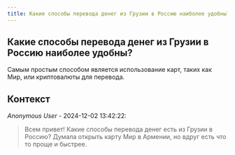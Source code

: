 ```yaml
---
title: Какие способы перевода денег из Грузии в Россию наиболее удобны?
---
```


## Какие способы перевода денег из Грузии в Россию наиболее удобны?

Самым простым способом является использование карт, таких как Мир, или криптовалюты для перевода.

## Контекст

_Anonymous User_ - 2024-12-02 13:42:22:

> Всем привет! Какие способы перевода денег есть из Грузии в Россию? Думала открыть карту Мир в Армении, но вдруг есть что то проще и быстрее.
